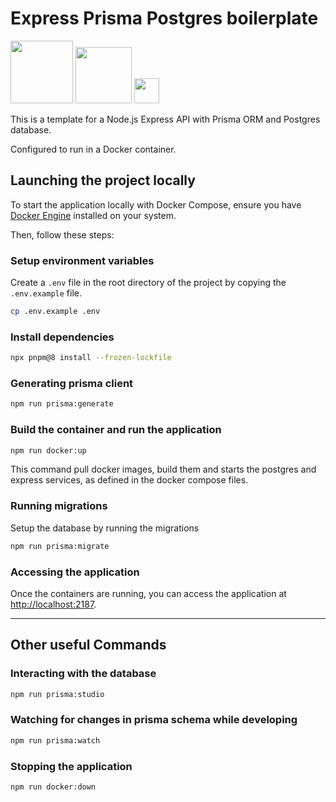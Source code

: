 # Express Prisma Postgres boilerplate

<p>
  <img src="https://github.com/loiclaudet/express-prisma-postgres-boilerplate/assets/8344874/2dbe3c5d-3f3a-4782-b672-2ef8641f71d4" width="100" style="max-width:100%; height:auto;">
  <img src="https://github.com/loiclaudet/express-prisma-postgres-boilerplate/assets/8344874/33cf63f7-849e-43f2-a2cc-6974d5b36f7c" width="90" style="max-width:100%; height:auto;">
  <img src="https://github.com/loiclaudet/express-prisma-postgres-boilerplate/assets/8344874/0e569c1f-902a-443c-b4b2-79ec0659036f" width="40" style="max-width:100%; height:auto;">
</p>

This is a template for a Node.js Express API with Prisma ORM and Postgres database.

Configured to run in a Docker container.


## Launching the project locally

To start the application locally with Docker Compose, ensure you have [Docker Engine](https://docs.docker.com/engine/install/) installed on your system.

Then, follow these steps:

### Setup environment variables

Create a `.env` file in the root directory of the project by copying the `.env.example` file.

```bash
cp .env.example .env
```

### Install dependencies

```bash
npx pnpm@8 install --frozen-lockfile
```

### Generating prisma client

```bash
npm run prisma:generate
```

### Build the container and run the application

```bash
npm run docker:up
```

This command pull docker images, build them and starts the postgres and express services, as defined in the docker compose files.

### Running migrations

Setup the database by running the migrations

```bash
npm run prisma:migrate
```

### Accessing the application

Once the containers are running, you can access the application at [http://localhost:2187](http://localhost:2187).

---

## Other useful Commands

### Interacting with the database

```bash
npm run prisma:studio
```

### Watching for changes in prisma schema while developing

```bash
npm run prisma:watch
```

### Stopping the application

```bash
npm run docker:down
```
